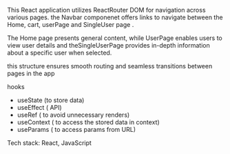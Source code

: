 This React application utilizes ReactRouter DOM for navigation across various pages. the Navbar componenet offers links to navigate between the Home, cart, userPage and SingleUser page .

The Home page presents general content, while UserPage enables users to view user details and theSingleUserPage provides in-depth information about a specific user when selected.

this structure ensures smooth routing and seamless transitions between pages in the app



hooks

- useState (to store data)
- useEffect ( API)
- useRef ( to avoid unnecessary renders)
- useContext ( to access the stored data in context)
- useParams ( to access params from URL)

Tech stack:
React, JavaScript 
